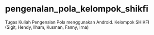 # pengenalan_pola_kelompok_shikfi
Tugas Kuliah Pengenalan Pola menggunakan Android.
Kelompok SHIKFI (Sigit, Hendy, Ilham, Kusman, Fanny, Irna)
